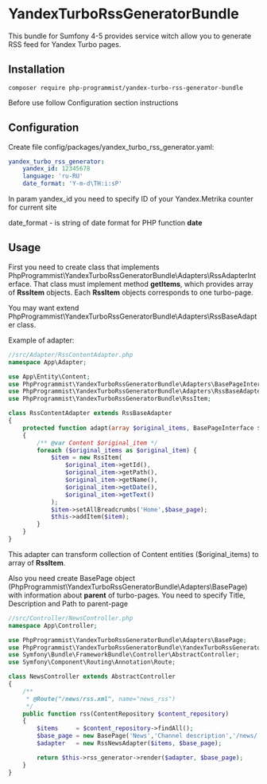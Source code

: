 # YandexTurboRssGeneratorBundle
This bundle for Sumfony 4-5 provides service witch allow you to generate RSS feed for Yandex Turbo pages.

## Installation
```console
composer require php-programmist/yandex-turbo-rss-generator-bundle
```
Before use follow Configuration section instructions
## Configuration
Create file config/packages/yandex_turbo_rss_generator.yaml:
```yaml
yandex_turbo_rss_generator:
    yandex_id: 12345678
    language: 'ru-RU'
    date_format: 'Y-m-d\TH:i:sP'
```
In param yandex_id you need to specify ID of your Yandex.Metrika counter for current site

date_format - is string of date format for PHP function **date**

## Usage
First you need to create class that implements PhpProgrammist\YandexTurboRssGeneratorBundle\Adapters\RssAdapterInterface. That class must implement method **getItems**, which provides array of **RssItem** objects. Each **RssItem** objects corresponds to one turbo-page.

You may want extend PhpProgrammist\YandexTurboRssGeneratorBundle\Adapters\RssBaseAdapter class.

Example of adapter:
```php
//src/Adapter/RssContentAdapter.php
namespace App\Adapter;

use App\Entity\Content;
use PhpProgrammist\YandexTurboRssGeneratorBundle\Adapters\BasePageInterface;
use PhpProgrammist\YandexTurboRssGeneratorBundle\Adapters\RssBaseAdapter;
use PhpProgrammist\YandexTurboRssGeneratorBundle\RssItem;

class RssContentAdapter extends RssBaseAdapter
{
    protected function adapt(array $original_items, BasePageInterface $base_page)
    {
        /** @var Content $original_item */
        foreach ($original_items as $original_item) {
            $item = new RssItem(
                $original_item->getId(),
                $original_item->getPath(),
                $original_item->getName(),
                $original_item->getDate(),
                $original_item->getText()
            );
            $item->setAllBreadcrumbs('Home',$base_page);
            $this->addItem($item);
        }
    }
}
```
This adapter can transform collection of Content entities ($original_items) to array of **RssItem**.

Also you need create BasePage object (PhpProgrammist\YandexTurboRssGeneratorBundle\Adapters\BasePage) with information about **parent** of turbo-pages. You need to specify Title, Description and Path to parent-page
```php
//src/Controller/NewsController.php
namespace App\Controller;

use PhpProgrammist\YandexTurboRssGeneratorBundle\Adapters\BasePage;
use PhpProgrammist\YandexTurboRssGeneratorBundle\YandexTurboRssGenerator;
use Symfony\Bundle\FrameworkBundle\Controller\AbstractController;
use Symfony\Component\Routing\Annotation\Route;

class NewsController extends AbstractController
{
    /**
     * @Route("/news/rss.xml", name="news_rss")
     */
    public function rss(ContentRepository $content_repository)
    {
        $items     = $content_repository->findAll();
        $base_page = new BasePage('News','Channel description','/news/');
        $adapter   = new RssNewsAdapter($items, $base_page);

        return $this->rss_generator->render($adapter, $base_page);
    }
}
```
